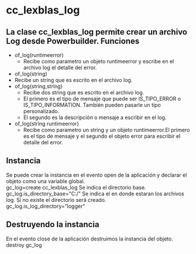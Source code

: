 # cc_lexblas_log
La clase cc_lexblas_log permite crear un archivo Log desde Powerbuilder.
Funciones
---------------
* of_log(runtimeerror)
  * Recibe como parametro un objeto runtimeerror y escribe en el archivo log el detalle del error.
 * of_log(string)
  * Recibe un string que es escrito en el archivo log.
 * of_log(string,string)
   *  Recibe dos string que es escrito en el archivo log.
   *  El primero es el tipo de mensaje que puede ser IS_TIPO_ERROR o IS_TIPO_INFORMATION. También pueden pasarle un tipo personalizado.
   *  El segundo es la descripción o mensaje a escribir en el log.
* of_log(string runtimeerror)
  * Recibe como parametro un string y un objeto runtimeerror.El primero es el tipo de mensaje y el segundo el objeto error para escribir el detalle del error.

 ## Instancia
 Se puede crear la instancia en el evento open de la aplicación y declarar el objeto como una variable global.  
gc_log=create cc_lexblas_log
Se indica el directorio base.  
gc_log.is_directory_base="C:/"
Se indica el en donde estaran los archivos log. Si no existe el directorio será creado.  
gc_log.is_log_directory="logger"

## Destruyendo la instancia
En el evento close de la aplicación destruimos la instancia del objeto.
destroy gc_log
